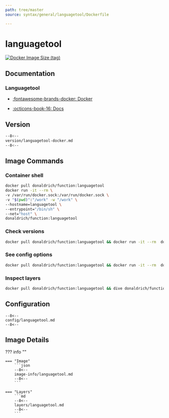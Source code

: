 ```yaml
---
path: tree/master
source: syntax/general/languagetool/Dockerfile

---
```


# languagetool

[![Docker Image Size (tag)](https://img.shields.io/docker/image-size/donaldrich/function/languagetool?color=blue&label=donaldrich/function:languagetool&logo=docker&style=flat-square)](https://hub.docker.com/r/donaldrich/function/languagetool)

## Documentation

### Languagetool

* [:fontawesome-brands-docker: Docker](https://hub.docker.com/r/silviof/docker-languagetool)

* [:octicons-book-16: Docs](https://www.languagetool.org)

## Version

```sh
--8<--
version/languagetool-docker.md
--8<--
```

## Image Commands

### Container shell

```sh
docker pull donaldrich/function:languagetool
docker run -it --rm \
-v /var/run/docker.sock:/var/run/docker.sock \
-v "$(pwd)":"/work" -w "/work" \
--hostname=languagetool \
--entrypoint="/bin/sh" \
--net="host" \
donaldrich/function:languagetool
```

### Check versions

```sh
docker pull donaldrich/function:languagetool && docker run -it --rm  donaldrich/function:languagetool validate
```

### See config options

```sh
docker pull donaldrich/function:languagetool && docker run -it --rm  donaldrich/function:languagetool help
```

### Inspect layers

```sh
docker pull donaldrich/function:languagetool && dive donaldrich/function:languagetool
```

## Configuration

```
--8<--
config/languagetool.md
--8<--
```

## Image Details

??? info ""

    === "Image"
        ```json
        --8<--
        image-info/languagetool.md
        --8<--
        ```

    === "Layers"
        ```md
        --8<--
        layers/languagetool.md
        --8<--
        ```
